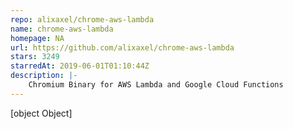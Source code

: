 ```yaml
---
repo: alixaxel/chrome-aws-lambda
name: chrome-aws-lambda
homepage: NA
url: https://github.com/alixaxel/chrome-aws-lambda
stars: 3249
starredAt: 2019-06-01T01:10:44Z
description: |-
    Chromium Binary for AWS Lambda and Google Cloud Functions
---
```


[object Object]
